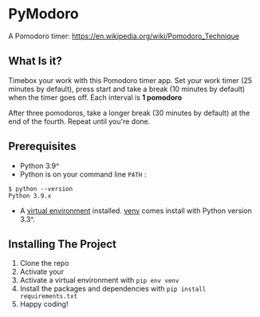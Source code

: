 # PyModoro
A Pomodoro timer: https://en.wikipedia.org/wiki/Pomodoro_Technique

## What Is it?
Timebox your work with this Pomodoro timer app. Set your work timer (25 minutes by default), press start and take a break (10 minutes by default) when the timer goes off. Each interval is **1 pomodoro**

After three pomodoros, take a longer break (30 minutes by default) at the end of the fourth. Repeat until you're done.


## Prerequisites
* Python 3.9^
* Python is on your command line `PATH` : <br>
```
$ python --version
Python 3.9.x
```
* A [virtual environment](https://packaging.python.org/en/latest/tutorials/installing-packages/#creating-and-using-virtual-environments) installed. [venv](https://docs.python.org/3/library/venv.html) comes install with Python version 3.3^.

## Installing The Project
1. Clone the repo
2. Activate your 
3. Activate a virtual environment with `pip env venv` 
4. Install the packages and dependencies with `pip install requirements.txt`
5. Happy coding!

